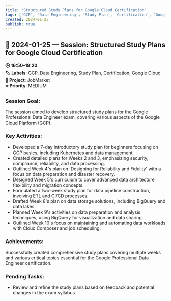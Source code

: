```yaml
---
title: "Structured Study Plans for Google Cloud Certification"
tags: ['GCP', 'Data Engineering', 'Study Plan', 'Certification', 'Google Cloud']
created: 2024-01-25
publish: true
---
```


## 📅 2024-01-25 — Session: Structured Study Plans for Google Cloud Certification

**🕒 16:50–19:20**  
**🏷️ Labels**: GCP, Data Engineering, Study Plan, Certification, Google Cloud  
**📂 Project**: JobMarket  
**⭐ Priority**: MEDIUM  


### Session Goal:
The session aimed to develop structured study plans for the Google Professional Data Engineer exam, covering various aspects of the Google Cloud Platform (GCP).

### Key Activities:
- Developed a 7-day introductory study plan for beginners focusing on GCP basics, including Kubernetes and data management.
- Created detailed plans for Weeks 2 and 3, emphasizing security, compliance, reliability, and data processing.
- Outlined Week 4's plan on 'Designing for Reliability and Fidelity' with a focus on data preparation and disaster recovery.
- Designed Week 5's curriculum to cover advanced data architecture flexibility and migration concepts.
- Formulated a two-week study plan for data pipeline construction, involving ETL and CI/CD processes.
- Drafted Week 8's plan on data storage solutions, including BigQuery and data lakes.
- Planned Week 9's activities on data preparation and analysis techniques, using BigQuery for visualization and data sharing.
- Outlined Week 10's focus on maintaining and automating data workloads with Cloud Composer and job scheduling.

### Achievements:
Successfully created comprehensive study plans covering multiple weeks and various critical topics essential for the Google Professional Data Engineer certification.

### Pending Tasks:
- Review and refine the study plans based on feedback and potential changes in the exam syllabus.

